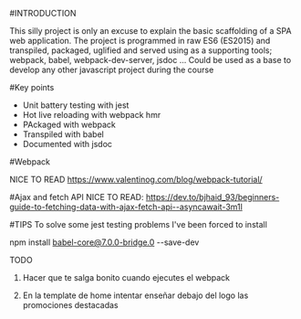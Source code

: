 #INTRODUCTION

This silly project is only an excuse to explain the basic scaffolding of a SPA web application.
The project is programmed in raw ES6 (ES2015) and transpiled, packaged, uglified and served using as a supporting tools; webpack, babel, webpack-dev-server, jsdoc ...
Could be used as a base to develop any other javascript project during the course

#Key points 
* Unit battery testing with jest
* Hot live reloading with webpack hmr
* PAckaged with webpack
* Transpiled with babel
* Documented with jsdoc

#Webpack

NICE TO READ https://www.valentinog.com/blog/webpack-tutorial/

#Ajax and fetch API 
NICE TO READ: https://dev.to/bjhaid_93/beginners-guide-to-fetching-data-with-ajax-fetch-api--asyncawait-3m1l

#TIPS
To solve some jest testing problems I've been forced to install

npm install babel-core@7.0.0-bridge.0 --save-dev


TODO

1. Hacer que te salga bonito cuando ejecutes el webpack 


2. En la template de home intentar enseñar debajo del logo las promociones destacadas